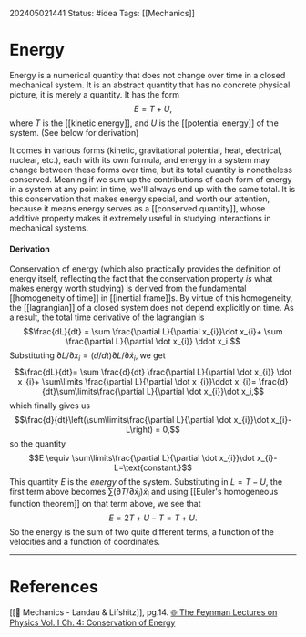 202405021441
Status: #idea
Tags: [[Mechanics]]

# Energy

Energy is a numerical quantity that does not change over time in a closed mechanical system. It is an abstract quantity that has no concrete physical picture, it is merely a quantity. It has the form 
$$ E = T+U,$$
where $T$ is the [[kinetic energy]], and $U$ is the [[potential energy]] of the system. (See below for derivation)

It comes in various forms (kinetic, gravitational potential, heat, electrical, nuclear, etc.), each with its own formula, and energy in a system may change between these forms over time, but its total quantity is nonetheless conserved. Meaning if we sum up the contributions of each form of energy in a system at any point in time, we'll always end up with the same total. It is this conservation that makes energy special, and worth our attention, because it means energy serves as a [[conserved quantity]], whose additive property makes it extremely useful in studying interactions in mechanical systems.

#### Derivation

Conservation of energy (which also practically provides the definition of energy itself, reflecting the fact that the conservation property *is* what makes energy worth studying) is derived from the fundamental [[homogeneity of time]] in [[inertial frame]]s. By virtue of this homogeneity, the [[lagrangian]] of a closed system does not depend explicitly on time. As a result, the total time derivative of the lagrangian is
$$\frac{dL}{dt} = \sum \frac{\partial L}{\partial x_{i}}\dot x_{i}+ \sum \frac{\partial L}{\partial \dot x_{i}} \ddot x_i.$$
Substituting $\partial L/\partial x_{i} = ({d}/{dt}) \partial L /\partial \dot x_i$, we get
$$\frac{dL}{dt}= \sum \frac{d}{dt} \frac{\partial L}{\partial \dot x_{i}} \dot x_{i}+ \sum\limits \frac{\partial L}{\partial \dot x_{i}}\ddot x_{i}= \frac{d}{dt}\sum\limits\frac{\partial L}{\partial \dot x_{i}}\dot x_i,$$
which finally gives us
$$\frac{d}{dt}\left(\sum\limits\frac{\partial L}{\partial \dot x_{i}}\dot x_{i}-L\right) = 0,$$
so the quantity
$$E \equiv \sum\limits\frac{\partial L}{\partial \dot x_{i}}\dot x_{i}-L=\text{constant.}$$
This quantity $E$ is the *energy* of the system. Substituting in $L = T-U$, the first term above becomes $\sum\limits (\partial T /\partial \dot x_{i}) \dot x_i$ and using [[Euler's homogeneous function theorem]] on that term above, we see that 
$$E = 2T+U-T=T+U.$$
So the energy is the sum of two quite different terms, a function of the velocities and a function of coordinates.

___
# References
[[📕 Mechanics - Landau & Lifshitz]], pg.14.
[🌐 The Feynman Lectures on Physics Vol. I Ch. 4: Conservation of Energy](https://www.feynmanlectures.caltech.edu/I_04.html)